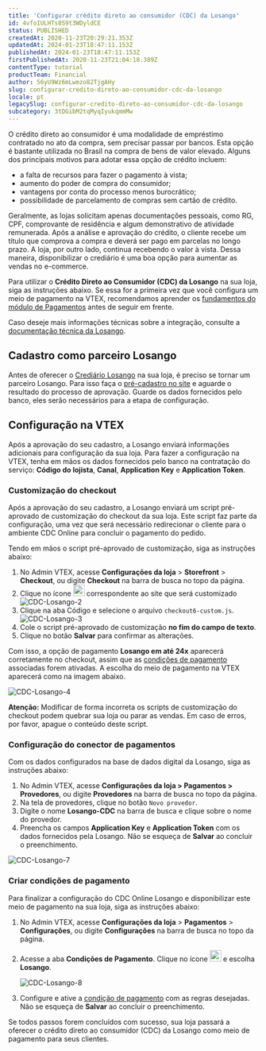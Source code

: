 ```yaml
---
title: 'Configurar crédito direto ao consumidor (CDC) da Losango'
id: 4vfoIULHTs8S9t3WDyldCE
status: PUBLISHED
createdAt: 2020-11-23T20:29:21.353Z
updatedAt: 2024-01-23T18:47:11.153Z
publishedAt: 2024-01-23T18:47:11.153Z
firstPublishedAt: 2020-11-23T21:04:18.389Z
contentType: tutorial
productTeam: Financial
author: 56yU9Wz6mLwmzo82TjgAHy
slug: configurar-credito-direto-ao-consumidor-cdc-da-losango
locale: pt
legacySlug: configurar-credito-direto-ao-consumidor-cdc-da-losango
subcategory: 3tDGibM2tqMyqIyukqmmMw
---
```


O crédito direto ao consumidor é uma modalidade de empréstimo contratado no ato da compra, sem precisar passar por bancos. Esta opção é bastante utilizada no Brasil na compra de bens de valor elevado. Alguns dos principais motivos para adotar essa opção de crédito incluem:

- a falta de recursos para fazer o pagamento à vista; 
- aumento do poder de compra do consumidor; 
- vantagens por conta do processo menos burocrático; 
- possibilidade de parcelamento de compras sem cartão de crédito.

Geralmente, as lojas solicitam apenas documentações pessoais, como RG, CPF, comprovante de residência e algum demonstrativo de atividade remunerada. Após a análise e aprovação do crédito, o cliente recebe um título que comprova a compra e deverá ser pago em parcelas no longo prazo. A loja, por outro lado, continua recebendo o valor à vista. Dessa maneira, disponibilizar o crediário é uma boa opção para aumentar as vendas no e-commerce.

Para utilizar o __Crédito Direto ao Consumidor (CDC) da Losango__ na sua loja, siga as instruções abaixo. Se essa for a primeira vez que você configura um meio de pagamento na VTEX, recomendamos aprender os [fundamentos do módulo de Pagamentos](https://help.vtex.com/pt/tracks/pagamentos--6GAS7ZzGAm7AGoEAwDbwJG) antes de seguir em frente.

<div class="alert alert-info" role="alert">Caso deseje mais informações técnicas sobre a integração, consulte a <a href="https://assets.ctfassets.net/alneenqid6w5/5FVOQoVWOAgaZsKlNHoCCr/83db071b0a7c04c02736d0d4d9fcadc0/DOC_TECNICO_Overview_de_Integrac__a__o_-_CDC_Online_-_v20191111.pdf" target="_blank">documentação técnica da Losango</a>.</div>

## Cadastro como parceiro Losango

Antes de oferecer o [Crediário Losango](https://www2.losango.com.br/empresas/crediario) na sua loja, é preciso se tornar um parceiro Losango. Para isso faça o [pré-cadastro no site](https://www2.losango.com.br/empresas/seja-nosso-parceiro) e aguarde o resultado do processo de aprovação. Guarde os dados fornecidos pelo banco, eles serão necessários para a etapa de configuração.

## Configuração na VTEX

Após a aprovação do seu cadastro, a Losango enviará informações adicionais para configuração da sua loja. Para fazer a configuração na VTEX, tenha em mãos os dados fornecidos pelo banco na contratação do serviço: __Código do lojista__, __Canal__, __Application Key__ e __Application Token__. 

### Customização do checkout

Após a aprovação do seu cadastro, a Losango enviará um script pré-aprovado de customização do checkout da sua loja. Este script faz parte da configuração, uma vez que será necessário redirecionar o cliente para o ambiente CDC Online para concluir o pagamento do pedido.

Tendo em mãos o script pré-aprovado de customização, siga as instruções abaixo:

1. No Admin VTEX, acesse **Configurações da loja** > **Storefront** > **Checkout**, ou digite **Checkout** na barra de busca no topo da página.
2. Clique no ícone <img src="https://images.ctfassets.net/alneenqid6w5/3d4KBPLr2piZGC48KD3qgh/6f808efc5450f36faa773d4c7d848b68/CDC-Losango-1.png" style="width: 23px;" /> correspondente ao site que será customizado
    ![CDC-Losango-2](//images.ctfassets.net/alneenqid6w5/7iUE1B4xlYF96gMs0oMfUn/2a55fcd4cc8f0239a0785634e29a18df/CDC-Losango-2.png)
3. Clique na aba Código e selecione o arquivo `checkout6-custom.js`.
    ![CDC-Losango-3](//images.ctfassets.net/alneenqid6w5/248J5RJvoSq2olzQoPsNKn/3598c85f81649667f21d4d5fa40d71b4/CDC-Losango-3.png)
4. Cole o script pré-aprovado de customização __no fim do campo de texto__.
5. Clique no botão __Salvar__ para confirmar as alterações.

Com isso, a opção de pagamento __Losango em até 24x__ aparecerá corretamente no checkout, assim que as [condições de pagamento](#criar-condicoes-de-pagamento) associadas forem ativadas. A escolha do meio de pagamento na VTEX aparecerá como na imagem abaixo.

![CDC-Losango-4](https://images.ctfassets.net/alneenqid6w5/5dzHuCYPxHpy88Q2RjfZeJ/4ad6d24322184f7f756a9d994ed63e94/CDC-Losango-4.png)

<div class="alert alert-warning" role="alert"><strong>Atenção:</strong> Modificar de forma incorreta os scripts de customização do checkout podem quebrar sua loja ou parar as vendas. Em caso de erros, por favor, apague o conteúdo deste script.</div>

### Configuração do conector de pagamentos

Com os dados configurados na base de dados digital da Losango, siga as instruções abaixo:

1. No Admin VTEX, acesse __Configurações da loja > Pagamentos > Provedores__, ou digite __Provedores__ na barra de busca no topo da página.
2. Na tela de provedores, clique no botão `Novo provedor`.
3. Digite o nome __Losango-CDC__ na barra de busca e clique sobre o nome do provedor.
4. Preencha os campos __Application Key__ e __Application Token__ com os dados fornecidos pela Losango. Não se esqueça de __Salvar__ ao concluir o preenchimento.

![CDC-Losango-7](https://images.ctfassets.net/alneenqid6w5/50xjhDq3CwFR522i1k5sZS/982931d897d8739dc3950dda408c5e2a/CDC-Losango-7.png)

### Criar condições de pagamento

Para finalizar a configuração do CDC Online Losango e disponibilizar este meio de pagamento na sua loja, siga as instruções abaixo:

1. No Admin VTEX, acesse **Configurações da loja** > **Pagamentos** > **Configurações**, ou digite **Configurações** na barra de busca no topo da página. 
2. Acesse a aba **Condições de Pagamento**. Clique no ícone <img src="https://images.ctfassets.net/alneenqid6w5/3VXFXGXxCMc9cRMehCiuth/6ae901b40c89d05d4c252feb8df14f5a/CDC-Losango-5.png" style="width: 23px;" /> e escolha __Losango__.

    ![CDC-Losango-8](//images.ctfassets.net/alneenqid6w5/1sGB3vlu73A9Ms6EmbIeeG/e22c65c4e528e23f2c00caef0a930323/CDC-Losango-8.png)

3. Configure e ative a [condição de pagamento](https://help.vtex.com/pt/tracks/pagamentos--6GAS7ZzGAm7AGoEAwDbwJG/6bzGxlz4inf8sKmvZ1c7i3) com as regras desejadas. Não se esqueça de __Salvar__ ao concluir o preenchimento.

Se todos passos forem concluídos com sucesso, sua loja passará a oferecer o crédito direto ao consumidor (CDC) da Losango como meio de pagamento para seus clientes.
